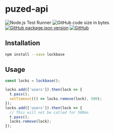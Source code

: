 # puzed-api
![Node.js Test Runner](https://github.com/markwylde/lockbase/workflows/Node.js%20Test%20Runner/badge.svg)
![GitHub code size in bytes](https://img.shields.io/github/languages/code-size/markwylde/lockbase)
[![GitHub package.json version](https://img.shields.io/github/package-json/v/markwylde/lockbase)](https://github.com/markwylde/lockbase/releases)
[![GitHub](https://img.shields.io/github/license/markwylde/lockbase)](https://github.com/markwylde/lockbase/blob/master/LICENSE)

## Installation
```bash
npm install --save lockbase
```

## Usage
```javascript
const locks = lockbase();

locks.add(['users']).then(lock => {
  t.pass();
  setTimeout(() => locks.remove(lock), 500);
});
locks.add(['users']).then(lock => {
  // This will not be called for 500ms
  t.pass();
  locks.remove(lock);
});
```
